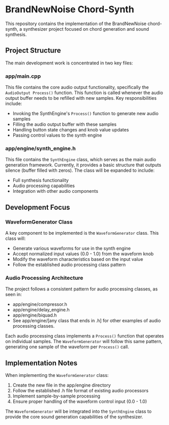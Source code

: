 # BrandNewNoise Chord-Synth

This repository contains the implementation of the BrandNewNoise chord-synth, a synthesizer project focused on chord generation and sound synthesis.

## Project Structure

The main development work is concentrated in two key files:

### app/main.cpp

This file contains the core audio output functionality, specifically the `AudioOutput Process()` function. This function is called whenever the audio output buffer needs to be refilled with new samples. Key responsibilities include:

- Invoking the SynthEngine's `Process()` function to generate new audio samples
- Filling the audio output buffer with these samples
- Handling button state changes and knob value updates
- Passing control values to the synth engine

### app/engine/synth_engine.h

This file contains the `SynthEngine` class, which serves as the main audio generation framework. Currently, it provides a basic structure that outputs silence (buffer filled with zeros). The class will be expanded to include:

- Full synthesis functionality
- Audio processing capabilities
- Integration with other audio components

## Development Focus

### WaveformGenerator Class

A key component to be implemented is the `WaveformGenerator` class. This class will:

- Generate various waveforms for use in the synth engine
- Accept normalized input values (0.0 - 1.0) from the waveform knob
- Modify the waveform characteristics based on the input value
- Follow the established audio processing class pattern

### Audio Processing Architecture

The project follows a consistent pattern for audio processing classes, as seen in:
- app/engine/compressor.h
- app/engine/delay_engine.h
- app/engine/biquad.h
- See app/engine/[any class that ends in .h] for other examples of audio processing classes.

Each audio processing class implements a `Process()` function that operates on individual samples. The `WaveformGenerator` will follow this same pattern, generating one sample of the waveform per `Process()` call.

## Implementation Notes

When implementing the `WaveformGenerator` class:
1. Create the new file in the app/engine directory
2. Follow the established .h file format of existing audio processors
3. Implement sample-by-sample processing
4. Ensure proper handling of the waveform control input (0.0 - 1.0)

The `WaveformGenerator` will be integrated into the `SynthEngine` class to provide the core sound generation capabilities of the synthesizer.
